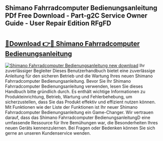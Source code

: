 ## Shimano Fahrradcomputer Bedienungsanleitung PDf Free Download - Part-g2C Service Owner Guide - User Repair Edition RFgFD

# <h2><a href="http://df3ozm.blite.top/?on=Shimano+Fahrradcomputer+Bedienungsanleitung">🔗Download 👉🔴 Shimano Fahrradcomputer Bedienungsanleitung</a></h2>

[![Shimano Fahrradcomputer Bedienungsanleitung new download](https://i.imgur.com/lujVjoI.png)](http://df3ozm.blite.top/?on=Shimano+Fahrradcomputer+Bedienungsanleitung)
Ihr zuverlässiger Begleiter Dieses Benutzerhandbuch bietet eine zuverlässige Anleitung für den sicheren Betrieb und die Wartung Ihres neuen Shimano Fahrradcomputer Bedienungsanleitung. Bevor Sie Ihr Shimano Fahrradcomputer Bedienungsanleitung verwenden, lesen Sie dieses Handbuch bitte gründlich durch. Es enthält wichtige Informationen zu Produkteinrichtung, Betrieb, Wartung und Fehlerbehebung, um sicherzustellen, dass Sie das Produkt effektiv und effizient nutzen können. Mit Funktionen wie der Liste der Funktionen ist Ihr neuer Shimano Fahrradcomputer Bedienungsanleitung ein Game-Changer. Wir vertrauen darauf, dass das Shimano Fahrradcomputer BedienungsanleitungD eine umfassende Ressource für Ihre Bemühungen war, die Besonderheiten Ihres neuen Geräts kennenzulernen. Bei Fragen oder Bedenken können Sie sich gerne an unseren Kundenservice wenden.
